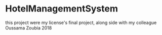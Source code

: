 # HotelManagementSystem
this project were my license's final project, along side with my colleague Oussama Zoubia 2018
